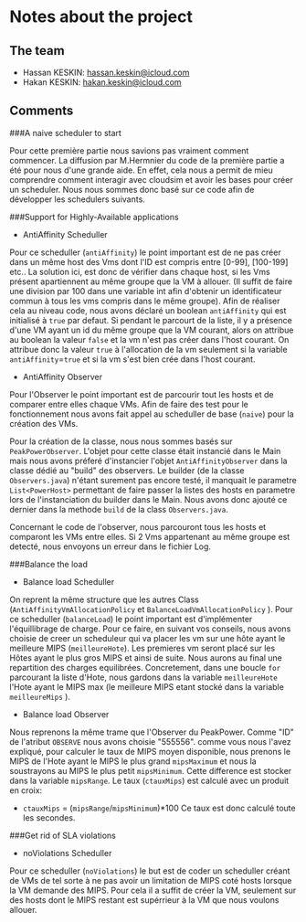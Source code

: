 # Notes about the project

## The team

- Hassan KESKIN: hassan.keskin@icloud.com
- Hakan KESKIN: hakan.keskin@icloud.com

## Comments
###A naive scheduler to start

Pour cette première partie nous savions pas vraiment comment commencer. La diffusion par M.Hermnier du code de la première partie a été pour nous d'une grande aide. En effet, cela nous a permit de mieu comprendre comment interagir avec cloudsim et avoir les bases pour créer un scheduler.
Nous nous sommes donc basé sur ce code afin de développer les schedulers suivants.

###Support for Highly-Available applications

* AntiAffinity Scheduller

Pour ce scheduller (`antiAffinity`) le point important est de ne pas créer dans un même host des Vms dont l'ID est compris entre [0-99], [100-199] etc..
La solution ici, est donc de vérifier dans chaque host, si les Vms présent apartiennent au même groupe que la VM à allouer. (Il suffit de faire une division par 100 dans une variable int afin d'obtenir un identificateur commun à tous les vms compris dans le même groupe).
Afin de réaliser cela au niveau code, nous avons déclaré un boolean `antiAffinity` qui est initialisé à `true` par defaut. Si pendant le parcourt de la liste, il y a présence d'une VM ayant un id du même groupe que la VM courant, alors on attribue au boolean la valeur `false` et la vm n'est pas créer dans l'host courant.
On attribue donc la valeur `true` à l'allocation de la vm seulement si la variable `antiAffinity`=`true` et si la vm s'est bien crée dans l'host courant.

* AntiAffinity Observer

Pour l'Observer le point important est de parcourir tout les hosts et de comparer entre elles chaque VMs. 
Afin de faire des test pour le fonctionnement nous avons fait appel au scheduller de base (`naive`) pour la création des VMs.

Pour la création de la classe, nous nous sommes basés sur `PeakPowerObserver`. L'objet pour cette classe était instancié dans le Main mais nous avons préferé d'instancier l'objet `AntiAffinityObserver` dans la classe dédié au "build" des observers.
Le builder (de la classe `Observers.java`) n'étant surement pas encore testé, il manquait le parametre `List<PowerHost>`  permettant de faire passer la listes des hosts en parametre lors de l'instanciation du builder dans le Main. 
Nous avons donc ajouté ce dernier dans la methode `build` de la class `Observers.java`.

Concernant le code de l'observer, nous parcouront tous les hosts et comparont les VMs entre elles. Si 2 Vms appartenant au même groupe est detecté, nous envoyons un erreur dans le fichier Log.

###Balance the load

* Balance load Scheduller

On reprent la même structure que les autres Class (`AntiAffinityVmAllocationPolicy` et `BalanceLoadVmAllocationPolicy` ).
Pour ce scheduller (`balanceLoad`) le point important est d'implémenter l'équillibrage de charge. Pour ce faire, en suivant vos conseils, nous avons choisie de creer un scheduleur qui va placer les vm sur une hôte ayant le meilleure MIPS (`meilleureHote`).
Les premieres vm seront placé sur les Hôtes ayant le plus gros MIPS et ainsi de suite. Nous aurons au final une repartition des charges equilibrées.
Concretement, dans une boucle `for` parcourant la liste d'Hote, nous gardons dans la variable `meilleureHote` l'Hote ayant le MIPS max (le meilleure MIPS etant stocké dans la variable `meilleureMips` ).


* Balance load Observer

Nous reprenons la même trame que l'Observer du PeakPower. Comme "ID" de l'atribut `OBSERVE` nous avons choisie "555556".
comme vous nous l'avez expliqué, pour calculer le taux de MIPS moyen disponible, nous prenons le MIPS de l'Hote ayant le MIPS le plus grand `mipsMaximum` et nous la soustrayons au MIPS le plus petit `mipsMinimum`.
Cette difference est stocker dans la variable `mipsRange`.
Le taux (`ctauxMips`) est calculé avec un produit en croix:
 - `ctauxMips` =  (`mipsRange`/`mipsMinimum`)*100
 Ce taux est donc calculé toute les secondes.
 
###Get rid of SLA violations

* noViolations Scheduller

Pour ce scheduller (`noViolations`) le but est de coder un scheduller créant de VMs de tel sorte à ne pas avoir un limitation de MIPS coté hosts lorsque la VM demande des MIPS.
Pour cela il a suffit de créer la VM, seulement sur des hosts dont le MIPS restant est supérrieur à la VM que nous voulons allouer.
